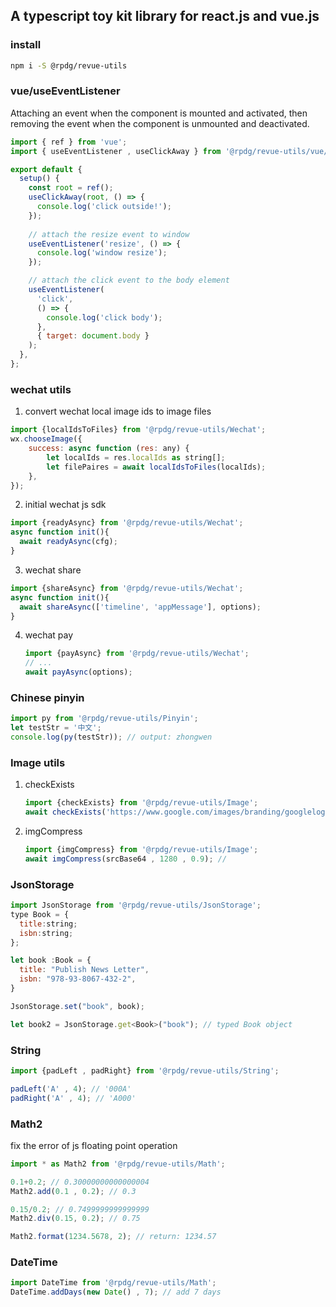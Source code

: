 ## A typescript toy kit library for react.js and vue.js

### install

```bash
npm i -S @rpdg/revue-utils
```

### vue/useEventListener
Attaching an event when the component is mounted and activated, then removing the event when the component is unmounted and deactivated.

```javascript
import { ref } from 'vue';
import { useEventListener , useClickAway } from '@rpdg/revue-utils/vue/use';

export default {
  setup() {
	const root = ref();
	useClickAway(root, () => {
      console.log('click outside!');
    });
	
    // attach the resize event to window
    useEventListener('resize', () => {
      console.log('window resize');
    });

    // attach the click event to the body element
    useEventListener(
      'click',
      () => {
        console.log('click body');
      },
      { target: document.body }
    );
  },
};
```

### wechat utils

1. convert wechat local image ids to image files
```javascript
import {localIdsToFiles} from '@rpdg/revue-utils/Wechat';
wx.chooseImage({
    success: async function (res: any) {
		let localIds = res.localIds as string[];
 		let filePaires = await localIdsToFiles(localIds); 
	},
});
```

2. initial wechat js sdk
```javascript
import {readyAsync} from '@rpdg/revue-utils/Wechat';
async function init(){
  await readyAsync(cfg);
}
```

3. wechat share
```javascript
import {shareAsync} from '@rpdg/revue-utils/Wechat';
async function init(){
  await shareAsync(['timeline', 'appMessage'], options);
}
```

4. wechat pay

	```js
	import {payAsync} from '@rpdg/revue-utils/Wechat';
	// ...
	await payAsync(options);
	```

### Chinese pinyin

```javascript
import py from '@rpdg/revue-utils/Pinyin';
let testStr = '中文';
console.log(py(testStr)); // output: zhongwen
```

### Image utils

1. checkExists 

	```js
	import {checkExists} from '@rpdg/revue-utils/Image';
	await checkExists('https://www.google.com/images/branding/googlelogo_92x30dp.png');
	```

2. imgCompress

	```js
	import {imgCompress} from '@rpdg/revue-utils/Image';
	await imgCompress(srcBase64 , 1280 , 0.9); // 
	```

### JsonStorage
```js
import JsonStorage from '@rpdg/revue-utils/JsonStorage';
type Book = {
  title:string;
  isbn:string;
};

let book :Book = {
  title: "Publish News Letter",
  isbn: "978-93-8067-432-2",
}

JsonStorage.set("book", book);

let book2 = JsonStorage.get<Book>("book"); // typed Book object

```	

### String
```js
import {padLeft , padRight} from '@rpdg/revue-utils/String';

padLeft('A' , 4); // '000A'
padRight('A' , 4); // 'A000'
```

### Math2
fix the error of js floating point operation
```js
import * as Math2 from '@rpdg/revue-utils/Math';

0.1+0.2; // 0.30000000000000004
Math2.add(0.1 , 0.2); // 0.3

0.15/0.2; // 0.7499999999999999
Math2.div(0.15, 0.2); // 0.75

Math2.format(1234.5678, 2); // return: 1234.57
```

### DateTime
```js
import DateTime from '@rpdg/revue-utils/Math';
DateTime.addDays(new Date() , 7); // add 7 days
```